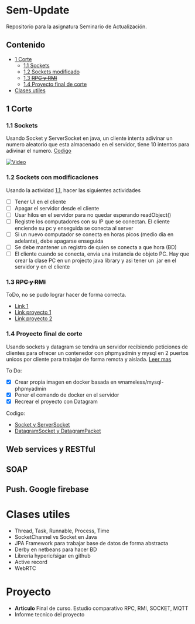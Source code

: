 # Sem-Update
Repositorio para la asignatura Seminario de Actualización. 

## Contenido
  - [1 Corte](#1-corte)
    - [1.1 Sockets](#11-sockets)
    - [1.2 Sockets modificado](#12-sockets-con-modificaciones)
    - [1.3 ~~RPC y RMI~~](#13-rpc-y-rmi)
    - [1.4 Proyecto final de corte](#14-proyecto-final-de-corte)
  - [Clases utiles](#clases-utiles)
<!---  - [2 Corte](#2-corte)--->
<!---  - [3 Corte](#3-corte)--->

## 1 Corte

### 1.1 Sockets
Usando Socket y ServerSocket en java, un cliente intenta adivinar un numero aleatorio que esta almacenado en el servidor, tiene 10 intentos para adivinar el numero. [Codigo](1-Corte/Sockets/src/sockets)

[![Video](http://img.youtube.com/vi/HqRHc-UUyZc/0.jpg)](http://www.youtube.com/watch?v=HqRHc-UUyZc)

### 1.2 Sockets con modificaciones
Usando la actividad [1.1](#11-sockets), hacer las siguientes actividades
- [ ] Tener UI en el cliente
- [ ] Apagar el servidor desde el cliente
- [ ] Usar hilos en el servidor para no quedar esperando readObject()
- [ ] Registre los computadores con su IP que se conectan. El cliente enciende su pc y enseguida se conecta al server
- [ ] Si un nuevo computador se conecta en horas picos (medio dia en adelante), debe apagarse enseguida
- [ ] Se debe mantener un registro de quien se conecta a que hora (BD)
- [ ] El cliente cuando se conecta, envia una instancia de objeto PC. Hay que crear la clase PC en un projecto java library y asi tener un .jar en el servidor y en el cliente

### 1.3 ~~RPC y RMI~~
ToDo, no se pudo lograr hacer de forma correcta.
  - [Link 1](https://www.adictosaltrabajo.com/tutoriales/rmi-remote-registry/)
  - [Link proyecto 1](http://omarghader.github.io/docker-tutorial-phpmyadmin-and-mysql-server/)
  - [Link proyecto 2](https://blog.thenets.org/how-to-install-mysql-and-phpmyadmin-with-docker/)

### 1.4 Proyecto final de corte
Usando sockets y datagram se tendra un servidor recibiendo peticiones de clientes para ofrecer un contenedor con phpmyadmin y mysql en 2 puertos unicos por cliente para trabajar de forma remota y aislada. [Leer mas](Proyecto-1-Corte/)

To Do:
 - [x] Crear propia imagen en docker basada en wnameless/mysql-phpmyadmin
 - [x] Poner el comando de docker en el servidor
 - [x] Recrear el proyecto con Datagram

Codigo:
  - [Socket y ServerSocket](Proyecto-1-Corte/SocketsFinal)
  - [DatagramSocket y DatagramPacket](Proyecto-1-Corte/DatagramFinal)

## Web services y RESTful
## SOAP
## Push. Google firebase

# Clases utiles
  - Thread, Task, Runnable, Process, Time
  - SocketChannel vs Socket en Java
  - JPA Framework para trabajar base de datos de forma abstracta
  - Derby en netbeans para hacer BD
  - Libreria hyperic/sigar en github
  - Active record
  - WebRTC

# Proyecto
  - **Articulo** Final de curso. Estudio comparativo RPC, RMI, SOCKET, MQTT
  - Informe tecnico del proyecto
